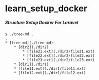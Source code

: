 # learn_setup_docker
##### Structure Setup Docker For Laravel
    $ ./tree-md .
    .
    * [tree-md](./tree-md)
        * [dir2](./dir2)
            * [file21.ext](./dir2/file21.ext)
            * [file22.ext](./dir2/file22.ext)
            * [file23.ext](./dir2/file23.ext)
        * [dir1](./dir1)
        * [file11.ext](./dir1/file11.ext)
        * [file12.ext](./dir1/file12.ext)